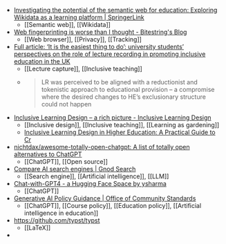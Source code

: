- [Investigating the potential of the semantic web for education: Exploring Wikidata as a learning platform | SpringerLink](https://link.springer.com/article/10.1007/s10639-023-11664-1)
	- [[Semantic web]], [[Wikidata]]
- [Web fingerprinting is worse than I thought - Bitestring's Blog](https://www.bitestring.com/posts/2023-03-19-web-fingerprinting-is-worse-than-I-thought.html)
	- [[Web browser]], [[Privacy]], [[Tracking]]
- [Full article: ‘It is the easiest thing to do’: university students’ perspectives on the role of lecture recording in promoting inclusive education in the UK](https://www.tandfonline.com/doi/full/10.1080/13562517.2022.2162814)
	- [[Lecture capture]], [[Inclusive teaching]]
	- >LR was perceived to be aligned with a reductionist and tokenistic approach to educational provision – a compromise where the desired changes to HE’s exclusionary structure could not happen
- [Inclusive Learning Design – a rich picture - Inclusive Learning Design](https://inclusivelearningdesign.com/inclusive-tree/)
	- [[Inclusive design]], [[Inclusive teaching]], [[Learning as gardening]]
	- [Inclusive Learning Design in Higher Education: A Practical Guide to Cr](https://www.routledge.com/Inclusive-Learning-Design-in-Higher-Education-A-Practical-Guide-to-Creating/Rossi/p/book/9781032136189#)
- [nichtdax/awesome-totally-open-chatgpt: A list of totally open alternatives to ChatGPT](https://github.com/nichtdax/awesome-totally-open-chatgpt)
	- [[ChatGPT]], [[Open source]]
- [Compare AI search engines | Gnod Search](https://www.gnod.com/search/ai)
	- [[Search engine]], [[Artificial intelligence]], [[LLM]]
- [Chat-with-GPT4 - a Hugging Face Space by ysharma](https://huggingface.co/spaces/ysharma/ChatGPT4)
	- [[ChatGPT]]
- [Generative AI Policy Guidance | Office of Community Standards](https://communitystandards.stanford.edu/generative-ai-policy-guidance)
	- [[ChatGPT]], [[Course policy]], [[Education policy]], [[Artificial intelligence in education]]
- https://github.com/typst/typst
	- [[LaTeX]]
-